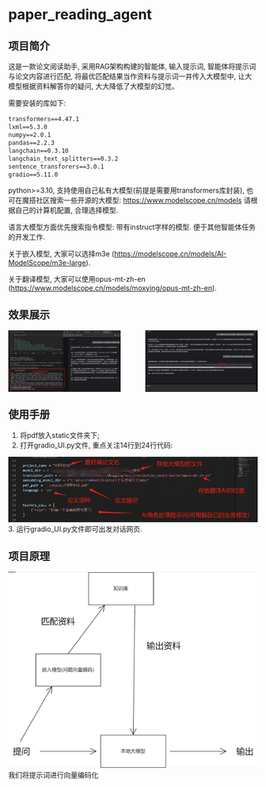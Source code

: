 # paper_reading_agent
## 项目简介
这是一款论文阅读助手, 采用RAG架构构建的智能体, 输入提示词, 智能体将提示词与论文内容进行匹配, 将最优匹配结果当作资料与提示词一并传入大模型中, 让大模型根据资料解答你的疑问, 大大降低了大模型的幻觉。

需要安装的库如下: 
```
transformers==4.47.1
lxml==5.3.0
numpy==2.0.1
pandas==2.2.3
langchain==0.3.10
langchain_text_splitters==0.3.2
sentence_transforers==3.0.1
gradio==5.11.0
```
python>=3.10, 支持使用自己私有大模型(前提是需要用transformers库封装), 也可在魔搭社区搜索一些开源的大模型: 
https://www.modelscope.cn/models
请根据自己的计算机配置, 合理选择模型. 

语言大模型方面优先搜索指令模型: 带有instruct字样的模型. 便于其他智能体任务的开发工作.

关于嵌入模型, 大家可以选择m3e (https://modelscope.cn/models/AI-ModelScope/m3e-large).

关于翻译模型, 大家可以使用opus-mt-zh-en (https://www.modelscope.cn/models/moxying/opus-mt-zh-en).
## 效果展示
<div style="display: flex; justify-content: space-between;", align=center>
    <img src="/figure/2.jpg" alt="Image 1" style="width: 45%;"/>
    <img src="/figure/1.jpg" alt="Image 2" style="width: 45%;"/>
</div>

## 使用手册
1. 将pdf放入static文件夹下;
2. 打开gradio_UI.py文件, 重点关注14行到24行代码:
<div align=center>
<img src="/figure/3.png" />
</div>
3. 运行gradio_UI.py文件即可出发对话网页. 

## 项目原理

<div align=center>
<img src="/figure/4.png" />
</div>
我们将提示词进行向量编码化
